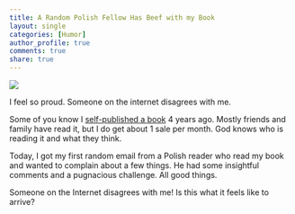 ```yaml
---
title: A Random Polish Fellow Has Beef with my Book
layout: single
categories: [Humor]
author_profile: true
comments: true
share: true
---
```


<img src="https://images-na.ssl-images-amazon.com/images/I/517XRcNiE-L._SX331_BO1,204,203,200_.jpg">

I feel so proud. Someone on the internet disagrees with me. 

Some of you know I [self-published a book](https://www.amazon.com/Sola-Scriptura-Dialogue-Keith-Buhler/dp/1475270860/ref=sr_1_12?ie=UTF8&qid=1471485271&sr=8-12&keywords=sola+scriptura) 4 years ago. Mostly friends and family have read it, but I do get about 1 sale per month. God knows who is reading it and what they think.

Today, I got my first random email from a Polish reader who read my book and wanted to complain about a few things. He had some insightful comments and a pugnacious challenge. All good things.

Someone on the Internet disagrees with me! Is this what it feels like to arrive?